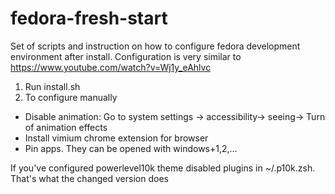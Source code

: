 # fedora-fresh-start

Set of scripts and instruction on how to configure fedora development environment after install. Configuration is very similar to https://www.youtube.com/watch?v=Wj1y_eAhlvc


1) Run install.sh
2) To configure manually
- Disable animation: Go to system settings -> accessibility-> seeing-> Turn of animation effects
- Install vimium chrome extension for browser
- Pin apps. They can be opened with windows+1,2,...

If you've configured powerlevel10k theme disabled plugins in ~/.p10k.zsh. That's what the changed version does
